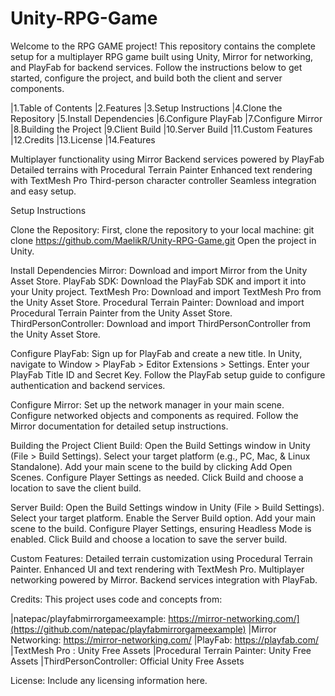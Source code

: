 # Unity-RPG-Game
Welcome to the RPG GAME project! This repository contains the complete setup for a multiplayer RPG game built using Unity, Mirror for networking, and PlayFab for backend services. Follow the instructions below to get started, configure the project, and build both the client and server components.


|1.Table of Contents
|2.Features
|3.Setup Instructions
|4.Clone the Repository
|5.Install Dependencies
|6.Configure PlayFab
|7.Configure Mirror
|8.Building the Project
|9.Client Build
|10.Server Build
|11.Custom Features
|12.Credits
|13.License
|14.Features

Multiplayer functionality using Mirror
Backend services powered by PlayFab
Detailed terrains with Procedural Terrain Painter
Enhanced text rendering with TextMesh Pro
Third-person character controller
Seamless integration and easy setup.

Setup Instructions

Clone the Repository:
First, clone the repository to your local machine:
git clone https://github.com/MaelikR/Unity-RPG-Game.git
Open the project in Unity.

Install Dependencies
Mirror:
Download and import Mirror from the Unity Asset Store.
PlayFab SDK:
Download the PlayFab SDK and import it into your Unity project.
TextMesh Pro:
Download and import TextMesh Pro from the Unity Asset Store.
Procedural Terrain Painter:
Download and import Procedural Terrain Painter from the Unity Asset Store.
ThirdPersonController:
Download and import ThirdPersonController from the Unity Asset Store.


Configure PlayFab:
Sign up for PlayFab and create a new title.
In Unity, navigate to Window > PlayFab > Editor Extensions > Settings.
Enter your PlayFab Title ID and Secret Key.
Follow the PlayFab setup guide to configure authentication and backend services.


Configure Mirror:
Set up the network manager in your main scene.
Configure networked objects and components as required.
Follow the Mirror documentation for detailed setup instructions.


Building the Project
Client Build:
Open the Build Settings window in Unity (File > Build Settings).
Select your target platform (e.g., PC, Mac, & Linux Standalone).
Add your main scene to the build by clicking Add Open Scenes.
Configure Player Settings as needed.
Click Build and choose a location to save the client build.


Server Build:
Open the Build Settings window in Unity (File > Build Settings).
Select your target platform.
Enable the Server Build option.
Add your main scene to the build.
Configure Player Settings, ensuring Headless Mode is enabled.
Click Build and choose a location to save the server build.


Custom Features:
Detailed terrain customization using Procedural Terrain Painter.
Enhanced UI and text rendering with TextMesh Pro.
Multiplayer networking powered by Mirror.
Backend services integration with PlayFab.


Credits:
This project uses code and concepts from:

|natepac/playfabmirrorgameexample: https://mirror-networking.com/](https://github.com/natepac/playfabmirrorgameexample)
|Mirror Networking: https://mirror-networking.com/
|PlayFab: https://playfab.com/
|TextMesh Pro : Unity Free Assets
|Procedural Terrain Painter: Unity Free Assets
|ThirdPersonController: Official Unity Free Assets

License:
Include any licensing information here.
